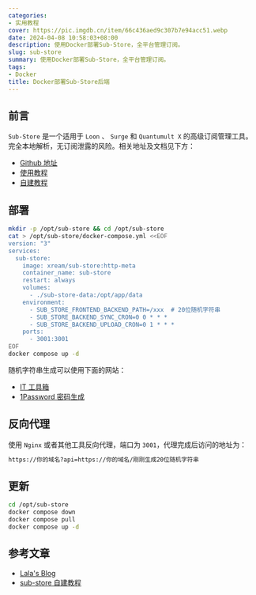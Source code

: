 ```yaml
---
categories:
- 实用教程
cover: https://pic.imgdb.cn/item/66c436aed9c307b7e94acc51.webp
date: 2024-04-08 10:58:03+08:00
description: 使用Docker部署Sub-Store，全平台管理订阅。
slug: sub-store
summary: 使用Docker部署Sub-Store，全平台管理订阅。
tags:
- Docker
title: Docker部署Sub-Store后端
---
```

## 前言
`Sub-Store` 是一个适用于 `Loon` 、 `Surge` 和 `Quantumult X` 的高级订阅管理工具。完全本地解析，无订阅泄露的风险。相关地址及文档见下方：
-  [Github 地址](https://github.com/sub-store-org/Sub-Store)
-  [使用教程](https://www.notion.so/Sub-Store-6259586994d34c11a4ced5c406264b46)
-  [自建教程](https://xream.notion.site/Sub-Store-Docker-8efc1aea40fa431b9a562b78994e7fb8)
## 部署
```bash
mkdir -p /opt/sub-store && cd /opt/sub-store
cat > /opt/sub-store/docker-compose.yml <<EOF
version: "3"
services:
  sub-store:
    image: xream/sub-store:http-meta
    container_name: sub-store
    restart: always
    volumes:
      - ./sub-store-data:/opt/app/data
    environment:
      - SUB_STORE_FRONTEND_BACKEND_PATH=/xxx  # 20位随机字符串  
      - SUB_STORE_BACKEND_SYNC_CRON=0 0 * * *
      - SUB_STORE_BACKEND_UPLOAD_CRON=0 1 * * *
    ports:
      - 3001:3001
EOF
docker compose up -d
```
随机字符串生成可以使用下面的网站：
- [IT 工具箱](https://www.ittools.top/token-generator?length=20)
- [1Password 密码生成](https://1password.com/zh-cn/password-generator)
## 反向代理
使用 `Nginx` 或者其他工具反向代理，端口为 `3001`，代理完成后访问的地址为：
```bash
https://你的域名?api=https://你的域名/刚刚生成20位随机字符串
```
## 更新
```bash
cd /opt/sub-store
docker compose down
docker compose pull
docker compose up -d
```
## 参考文章
- [Lala's Blog](https://blog.lalalayyds.top/archives/e6d1a885-603f-4ef9-9cf2-26c411bb619d)
- [sub-store 自建教程](https://xream.notion.site/Sub-Store-Docker-8efc1aea40fa431b9a562b78994e7fb8)